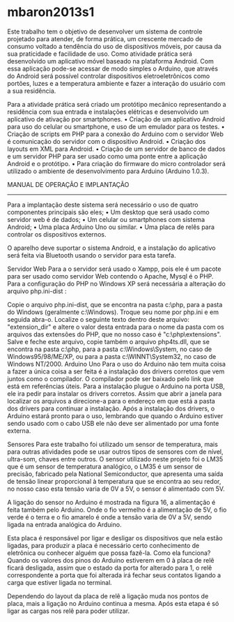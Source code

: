 mbaron2013s1
============

Este trabalho tem o objetivo de desenvolver um sistema de controle projetado para
atender, de forma prática, um crescente mercado de consumo voltado a tendência
do uso de dispositivos móveis, por causa da sua praticidade e facilidade de uso.
Como atividade prática será desenvolvido um aplicativo móvel baseado na
plataforma Android. Com essa aplicação pode-se acessar de modo simples o
Arduino, que através do Android será possível controlar dispositivos eletroeletrônicos
como portões, luzes e a temperatura ambiente e fazer a interação do
usuário com a sua residência.

Para a atividade prática será criado um protótipo mecânico representando a
residência com sua entrada e instalações elétricas e desenvolvido um aplicativo de
ativação por smartphones.
• Criação de um aplicativo Android para uso do celular ou smartphone, e
uso de um emulador para os testes.
• Criação de scripts em PHP para a conexão do Arduino com o servidor
Web é comunicação do servidor com o dispositivo Android.
• Criação dos layouts em XML para Android.
• Criação de um servidor de banco de dados e um servidor PHP para ser
usado como uma ponte entre a aplicação Android e o protótipo.
• Para criação do firmware do micro controlador será utilizado o ambiente
de desenvolvimento para Arduino (Arduino 1.0.3).


MANUAL DE OPERAÇÃO E IMPLANTAÇÃO
********************************
Para a implantação deste sistema será necessário o uso de quatro componentes
principais são eles;
• Um desktop que será usado como servidor web é de dados;
• Um celular ou smartphones com sistema Android;
• Uma placa Arduino Uno ou similar.
• Uma placa de relês para controlar os dispositivos externos.

O aparelho deve suportar o sistema Android, e a instalação do aplicativo será feita via
Bluetooth usando o servidor para esta tarefa.

Servidor Web
Para a o servidor será usado o Xampp, pois ele é um pacote para ser usado como servidor
Web contendo o Apache, Mysql é o PHP.
Para a configuração do PHP no Windows XP será necessária a alteração do arquivo
php.ini-dist :

Copie o arquivo php.ini-dist, que se encontra na pasta c:\php, para a pasta do
Windows (geralmente c:\Windows). Troque seu nome por php.ini e em seguida
abra-o. Localize o seguinte texto dentro deste arquivo: "extension_dir" e altere o
valor desta entrada para o nome da pasta com os arquivos das extensões do PHP,
que no nosso caso é "c:\php\extensions". Salve e feche este arquivo, copie
também o arquivo php4ts.dll, que se encontra na pasta c:\php, para a
pasta c:\Windows\System, no caso de Windows95/98/ME/XP, ou para a
pasta c:\WINNT\System32, no caso de Windows NT/2000.
Arduino Uno
Para o uso do Arduino não tem muita coisa a fazer a única coisa a ser feita é a
instalação dos drivers corretos que vem juntos como o compilador. O compilador
pode ser baixado pelo link que está em referências úteis. Para a instalação plugue
o Arduino na porta USB, ele ira pedir para instalar os drivers corretos. Assim que
abrir a janela para localizar os arquivos a direcione-a para o endereço em que está
a pasta dos drivers para continuar a instalação. Após a instalação dos drivers, o
Arduino estará pronto para o uso, lembrando que quando o Arduino estiver sendo
usado com o cabo USB ele não deve ser alimentado por uma fonte externa. 

Sensores
Para este trabalho foi utilizado um sensor de temperatura, mais para outras
atividades pode se usar outros tipos de sensores com de nível, ultra-som, chaves
entre outros. O sensor utilizado neste projeto foi o LM35 que é um sensor de
temperatura analógico, o LM35 é um sensor de precisão, fabricado pela National
Semiconductor, que apresenta uma saída de tensão linear proporcional à
temperatura que se encontra ao seu redor, no nosso caso esta tensão varia de 0V a
5V, o sensor é alimentado com 5V. 

A ligação do sensor no Arduino é mostrada na figura 16, a alimentação é feita
também pelo Arduino. Onde o fio vermelho é a alimentação de 5V, o fio verde é o
terra e o fio amarelo é onde a tensão varia de 0V a 5V, sendo ligada na entrada
analógica do Arduino.

Esta placa é responsável por ligar e desligar os dispositivos que nela estão ligadas,
para produzir a placa é necessário certo conhecimento de eletrônica ou conhecer
alguém que possa fazê-la. Como ela funciona? Quando os valores dos pinos do
Arduino estiverem em 0 à placa de relê ficará desligada, assim que o estado da
porta for alterado para 1, o relê correspondente a porta que foi alterada irá fechar
seus contatos ligando a carga que estiver ligada no terminal. 

Dependendo do layout da placa de relê a ligação muda nos pontos de placa, mais a
ligação no Arduino continua a mesma. Após esta etapa é só ligar as cargas nos
relê para poder utilizar.
